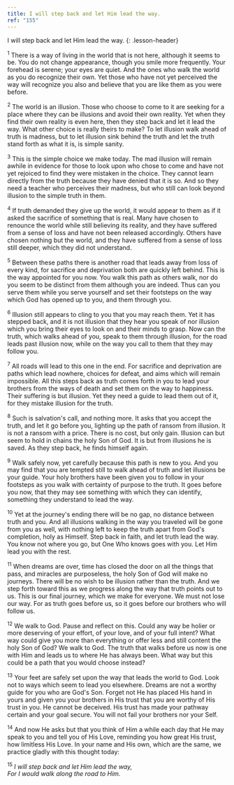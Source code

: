 ```yaml
---
title: I will step back and let Him lead the way.
ref: "155"
---
```


I will step back and let Him lead the way.
{: .lesson-header}

<sup>1</sup> There is a way of living in the world that is not here,
although it seems to be. You do not change appearance, though you smile
more frequently. Your forehead is serene; your eyes are quiet. And the
ones who walk the world as you do recognize their own. Yet those who
have not yet perceived the way will recognize you also and believe that
you are like them as you were before.

<sup>2</sup> The world is an illusion. Those who choose to come to it
are seeking for a place where they can be illusions and avoid their own
reality. Yet when they find their own reality is even here, then they
step back and let it lead the way. What other choice is really theirs to
make? To let illusion walk ahead of truth is madness, but to let
illusion sink behind the truth and let the truth stand forth as what it
is, is simple sanity.

<sup>3</sup> This is the simple choice we make today. The mad illusion
will remain awhile in evidence for those to look upon who chose to come
and have not yet rejoiced to find they were mistaken in the choice. They
cannot learn directly from the truth because they have denied that it is
so. And so they need a teacher who perceives their madness, but who
still can look beyond illusion to the simple truth in them.

<sup>4</sup> If truth demanded they give up the world, it would appear
to them as if it asked the sacrifice of something that is real. Many
have chosen to renounce the world while still believing its reality, and
they have suffered from a sense of loss and have not been released
accordingly. Others have chosen nothing but the world, and they have
suffered from a sense of loss still deeper, which they did not
understand.

<sup>5</sup> Between these paths there is another road that leads away
from loss of every kind, for sacrifice and deprivation both are quickly
left behind. This is the way appointed for you now. You walk this path
as others walk, nor do you seem to be distinct from them although you
are indeed. Thus can you serve them while you serve yourself and set
their footsteps on the way which God has opened up to you, and them
through you.

<sup>6</sup> Illusion still appears to cling to you that you may reach
them. Yet it has stepped back, and it is not illusion that they hear you
speak of nor illusion which you bring their eyes to look on and their
minds to grasp. Now can the truth, which walks ahead of you, speak to
them through illusion, for the road leads past illusion now, while on
the way you call to them that they may follow you.

<sup>7</sup> All roads will lead to this one in the end. For sacrifice
and deprivation are paths which lead nowhere, choices for defeat, and
aims which will remain impossible. All this steps back as truth comes
forth in you to lead your brothers from the ways of death and set them
on the way to happiness. Their suffering is but illusion. Yet they need
a guide to lead them out of it, for they mistake illusion for the truth.

<sup>8</sup> Such is salvation's call, and nothing more. It asks that
you accept the truth, and let it go before you, lighting up the path of
ransom from illusion. It is not a ransom with a price. There is no cost,
but only gain. Illusion can but seem to hold in chains the holy Son of
God. It is but from illusions he is saved. As they step back, he finds
himself again.

<sup>9</sup> Walk safely now, yet carefully because this path is new to
you. And you may find that you are tempted still to walk ahead of truth
and let illusions be your guide. Your holy brothers have been given you
to follow in your footsteps as you walk with certainty of purpose to the
truth. It goes before you now, that they may see something with which
they can identify, something they understand to lead the way.

<sup>10</sup> Yet at the journey's ending there will be no gap, no
distance between truth and you. And all illusions walking in the way you
traveled will be gone from you as well, with nothing left to keep the
truth apart from God's completion, holy as Himself. Step back in faith,
and let truth lead the way. You know not where you go, but One Who knows
goes with you. Let Him lead you with the rest.

<sup>11</sup> When dreams are over, time has closed the door on all the
things that pass, and miracles are purposeless, the holy Son of God will
make no journeys. There will be no wish to be illusion rather than the
truth. And we step forth toward this as we progress along the way that
truth points out to us. This is our final journey, which we make for
everyone. We must not lose our way. For as truth goes before us, so it
goes before our brothers who will follow us.

<sup>12</sup> We walk to God. Pause and reflect on this. Could any way
be holier or more deserving of your effort, of your love, and of your
full intent? What way could give you more than everything or offer less
and still content the holy Son of God? We walk to God. The truth that
walks before us now is one with Him and leads us to where He has always
been. What way but this could be a path that you would choose instead?

<sup>13</sup> Your feet are safely set upon the way that leads the world
to God. Look not to ways which seem to lead you elsewhere. Dreams are
not a worthy guide for you who are God's Son. Forget not He has placed
His hand in yours and given you your brothers in His trust that you are
worthy of His trust in you. He cannot be deceived. His trust has made
your pathway certain and your goal secure. You will not fail your
brothers nor your Self.

<sup>14</sup> And now He asks but that you think of Him a while each day
that He may speak to you and tell you of His Love, reminding you how
great His trust, how limitless His Love. In your name and His own, which
are the same, we practice gladly with this thought today:

<sup>15</sup> *I will step back and let Him lead the way,<br/>
For I would walk along the road to Him.*

